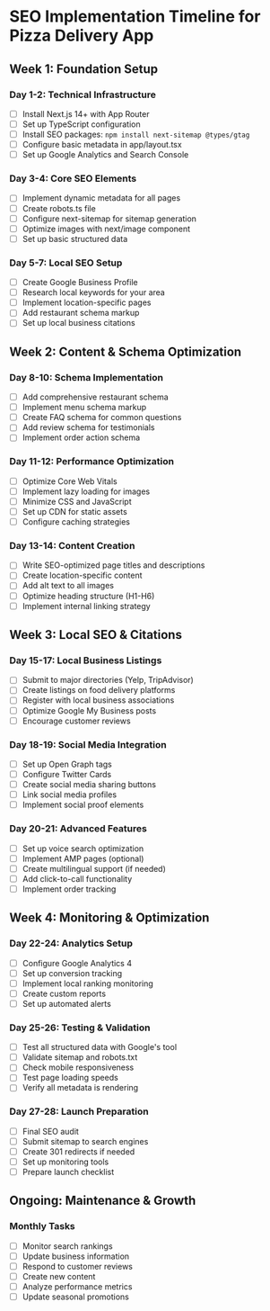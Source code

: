 # SEO Implementation Timeline for Pizza Delivery App

## Week 1: Foundation Setup
### Day 1-2: Technical Infrastructure
- [ ] Install Next.js 14+ with App Router
- [ ] Set up TypeScript configuration
- [ ] Install SEO packages: `npm install next-sitemap @types/gtag`
- [ ] Configure basic metadata in app/layout.tsx
- [ ] Set up Google Analytics and Search Console

### Day 3-4: Core SEO Elements
- [ ] Implement dynamic metadata for all pages
- [ ] Create robots.ts file
- [ ] Configure next-sitemap for sitemap generation
- [ ] Optimize images with next/image component
- [ ] Set up basic structured data

### Day 5-7: Local SEO Setup
- [ ] Create Google Business Profile
- [ ] Research local keywords for your area
- [ ] Implement location-specific pages
- [ ] Add restaurant schema markup
- [ ] Set up local business citations

## Week 2: Content & Schema Optimization
### Day 8-10: Schema Implementation
- [ ] Add comprehensive restaurant schema
- [ ] Implement menu schema markup
- [ ] Create FAQ schema for common questions
- [ ] Add review schema for testimonials
- [ ] Implement order action schema

### Day 11-12: Performance Optimization
- [ ] Optimize Core Web Vitals
- [ ] Implement lazy loading for images
- [ ] Minimize CSS and JavaScript
- [ ] Set up CDN for static assets
- [ ] Configure caching strategies

### Day 13-14: Content Creation
- [ ] Write SEO-optimized page titles and descriptions
- [ ] Create location-specific content
- [ ] Add alt text to all images
- [ ] Optimize heading structure (H1-H6)
- [ ] Implement internal linking strategy

## Week 3: Local SEO & Citations
### Day 15-17: Local Business Listings
- [ ] Submit to major directories (Yelp, TripAdvisor)
- [ ] Create listings on food delivery platforms
- [ ] Register with local business associations
- [ ] Optimize Google My Business posts
- [ ] Encourage customer reviews

### Day 18-19: Social Media Integration
- [ ] Set up Open Graph tags
- [ ] Configure Twitter Cards
- [ ] Create social media sharing buttons
- [ ] Link social media profiles
- [ ] Implement social proof elements

### Day 20-21: Advanced Features
- [ ] Set up voice search optimization
- [ ] Implement AMP pages (optional)
- [ ] Create multilingual support (if needed)
- [ ] Add click-to-call functionality
- [ ] Implement order tracking

## Week 4: Monitoring & Optimization
### Day 22-24: Analytics Setup
- [ ] Configure Google Analytics 4
- [ ] Set up conversion tracking
- [ ] Implement local ranking monitoring
- [ ] Create custom reports
- [ ] Set up automated alerts

### Day 25-26: Testing & Validation
- [ ] Test all structured data with Google's tool
- [ ] Validate sitemap and robots.txt
- [ ] Check mobile responsiveness
- [ ] Test page loading speeds
- [ ] Verify all metadata is rendering

### Day 27-28: Launch Preparation
- [ ] Final SEO audit
- [ ] Submit sitemap to search engines
- [ ] Create 301 redirects if needed
- [ ] Set up monitoring tools
- [ ] Prepare launch checklist

## Ongoing: Maintenance & Growth
### Monthly Tasks
- [ ] Monitor search rankings
- [ ] Update business information
- [ ] Respond to customer reviews
- [ ] Create new content
- [ ] Analyze performance metrics
- [ ] Update seasonal promotions
